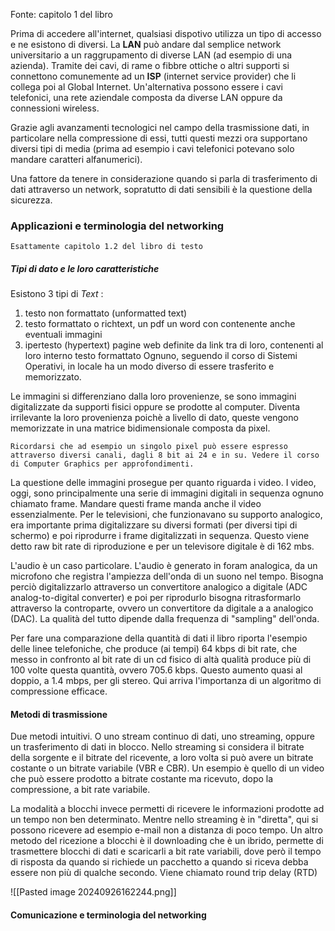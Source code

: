 Fonte:  capitolo 1 del libro

Prima di accedere all'internet, qualsiasi dispotivo utilizza un tipo di accesso e ne esistono di diversi. La **LAN** può andare dal semplice network universitario a un raggrupamento di diverse LAN (ad esempio di una azienda). Tramite dei cavi, di rame o fibbre ottiche o altri supporti si connettono comunemente ad un **ISP** (internet service provider) che li collega poi al Global Internet.
Un'alternativa possono essere i cavi telefonici, una rete aziendale composta da diverse LAN oppure da connessioni wireless.

Grazie agli avanzamenti tecnologici nel campo della trasmissione dati, in particolare nella compressione di essi, tutti questi mezzi ora supportano diversi tipi  di media (prima ad esempio i cavi telefonici potevano solo mandare caratteri alfanumerici).

Una fattore da tenere in considerazione quando si parla di trasferimento di dati attraverso un network, sopratutto di dati sensibili è la questione della sicurezza.

### Applicazioni e terminologia del networking 
	Esattamente capitolo 1.2 del libro di testo

##### Tipi di dato e le loro caratteristiche
Esistono 3 tipi di *Text* : 
1) testo non formattato (unformatted text) 
2) testo formattato o richtext, un pdf un word con contenente anche eventuali immagini
3) ipertesto (hypertext) pagine web definite da link tra di loro, contenenti al loro interno testo formattato
Ognuno, seguendo il corso di Sistemi Operativi, in locale ha un modo diverso di essere trasferito e memorizzato. 

Le immagini si differenziano dalla loro provenienze, se sono immagini digitalizzate da supporti fisici oppure se prodotte al computer. Diventa irrilevante la loro provenienza poichè a livello di dato, queste vengono memorizzate in una matrice bidimensionale composta da pixel. 

	Ricordarsi che ad esempio un singolo pixel può essere espresso attraverso diversi canali, dagli 8 bit ai 24 e in su. Vedere il corso di Computer Graphics per approfondimenti.

La questione delle immagini prosegue per quanto riguarda i video. I video, oggi, sono principalmente una serie di immagini digitali in sequenza ognuno chiamato frame. Mandare questi frame manda anche il video essenzialmente. Per le televisioni, che funzionavano su supporto analogico, era importante prima digitalizzare su diversi formati (per diversi tipi di schermo) e poi riprodurre i frame digitalizzati  in sequenza. Questo viene detto raw bit rate di riproduzione e per un televisore digitale è di 162 mbs.


L'audio è un caso particolare. L'audio è generato in foram analogica, da un microfono che registra l'ampiezza dell'onda di un suono nel tempo. Bisogna perciò digitalizzarlo attraverso un convertitore analogico a digitale (ADC analog-to-digital converter) e poi per riprodurlo bisogna ritrasformarlo attraverso la controparte, ovvero un convertitore da digitale a a analogico (DAC). La qualità del tutto dipende dalla frequenza di "sampling" dell'onda.

Per fare una comparazione della quantità di dati il libro riporta l'esempio delle linee telefoniche, che produce (ai tempi) 64 kbps di bit rate, che messo in confronto al bit rate di un cd fisico di altà qualità produce più di 100 volte questa quantità, ovvero 705.6 kbps. Questo aumento quasi al doppio, a 1.4 mbps, per gli stereo. Qui arriva l'importanza di un algoritmo di compressione efficace.

#### Metodi di trasmissione
Due metodi intuitivi. O uno stream continuo di dati, uno streaming, oppure un trasferimento di dati in blocco. Nello streaming si considera il bitrate della sorgente e il bitrate del ricevente, a loro volta si può avere un bitrate costante o un bitrate variabile (VBR e CBR). Un esempio è quello di un video che può essere prodotto a bitrate costante ma ricevuto, dopo la compressione, a bit rate variabile.

La modalità a blocchi invece permetti di ricevere le informazioni prodotte ad un tempo non ben determinato. Mentre nello streaming è in "diretta", qui si possono ricevere ad esempio e-mail non a distanza di poco tempo. Un altro metodo del ricezione a blocchi è il downloading che è un ibrido, permette di trasmettere blocchi di dati e scaricarli a bit rate variabili, dove però il tempo di risposta da quando si richiede un pacchetto a quando si riceva debba essere non più di qualche secondo. Viene chiamato round trip delay (RTD)

![[Pasted image 20240926162244.png]]

#### Comunicazione e terminologia del networking